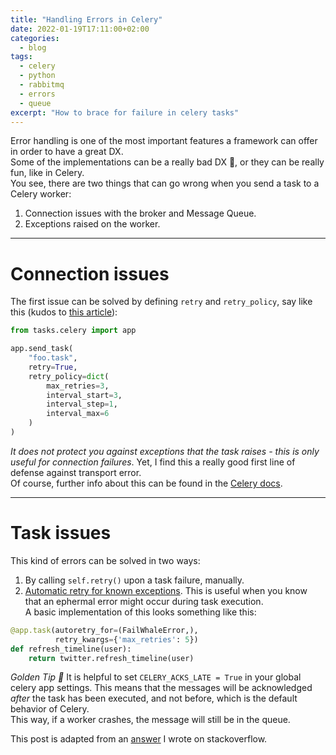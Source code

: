 ```yaml
---
title: "Handling Errors in Celery"
date: 2022-01-19T17:11:00+02:00
categories:
  - blog
tags:
  - celery
  - python
  - rabbitmq
  - errors
  - queue
excerpt: "How to brace for failure in celery tasks"
---
```


Error handling is one of the most important features a framework can offer in order to have a great DX.  
Some of the implementations can be a really bad DX 👀, or they can be really fun, like in Celery.  
You see, there are two things that can go wrong when you send a task to a Celery worker:

1. Connection issues with the broker and Message Queue.
2. Exceptions raised on the worker.

---

# Connection issues
The first issue can be solved by defining `retry` and `retry_policy`, say like this (kudos to [this article][autoretry]):
```python
from tasks.celery import app

app.send_task(
    "foo.task",
    retry=True,
    retry_policy=dict(
        max_retries=3,
        interval_start=3,
        interval_step=1,
        interval_max=6
    )
)
```

*It does not protect you against exceptions that the task raises - this is only useful for connection failures*. Yet, I find this a really good first line of defense against transport error.  
Of course, further info about this can be found in the [Celery docs][Celery docs].  

---

# Task issues

This kind of errors can be solved in two ways:
1. By calling `self.retry()` upon a task failure, manually.
2. [Automatic retry for known exceptions][Automatic retry for known exceptions]. This is useful when you know that an ephermal error might occur during task execution.  
A basic implementation of this looks something like this:
```python
@app.task(autoretry_for=(FailWhaleError,),
          retry_kwargs={'max_retries': 5})
def refresh_timeline(user):
    return twitter.refresh_timeline(user)
```

_Golden Tip 🎫_
It is helpful to set `CELERY_ACKS_LATE = True` in your global celery app settings.
This means that the messages will be acknowledged *after* the task has been executed, and not before, which is the default behavior of Celery.  
This way, if a worker crashes, the message will still be in the queue.

This post is adapted from an [answer][answer] I wrote on stackoverflow.

[Celery docs]: https://docs.celeryproject.org/en/latest/userguide/calling.html#retry-policy
[autoretry]: https://coderbook.com/@marcus/how-to-automatically-retry-failed-tasks-with-celery/
[Automatic retry for known exceptions]: https://docs.celeryproject.org/en/stable/userguide/tasks.html#Task.retry_backoff
[answer]: https://stackoverflow.com/a/70391418/938227